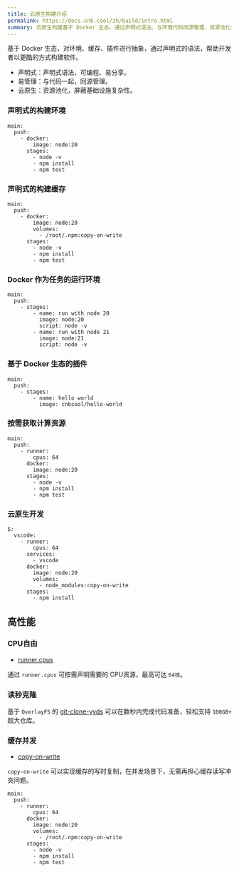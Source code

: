 ```yaml
---
title: 云原生构建介绍
permalink: https://docs.cnb.cool/zh/build/intro.html
summary: 云原生构建基于 Docker 生态，通过声明式语法、与环境代码同源管理、资源池化等特点助力软件构建。其有声明式构建环境、缓存、插件等特性，支持按需获取计算资源，还具备 CPU 自由、读秒克隆、缓存并发等高性能表现 。
---
```


基于 Docker 生态，对环境、缓存、插件进行抽象，通过声明式的语法，帮助开发者以更酷的方式构建软件。

- 声明式：声明式语法，可编程、易分享。
- 易管理：与代码一起，同源管理。
- 云原生：资源池化，屏蔽基础设施复杂性。

### 声明式的构建环境

```yaml{4}
main:
  push:
    - docker:
        image: node:20
      stages:
        - node -v
        - npm install
        - npm test
```

### 声明式的构建缓存

```yaml{5,6}
main:
  push:
    - docker:
        image: node:20
        volumes:
          - /root/.npm:copy-on-write
      stages:
        - node -v
        - npm install
        - npm test
```

### Docker 作为任务的运行环境

```yaml{5,8}
main:
  push:
    - stages:
        - name: run with node 20
          image: node:20
          script: node -v
        - name: run with node 21
          image: node:21
          script: node -v
```

### 基于 Docker 生态的插件

```yaml{5}
main:
  push:
    - stages:
        - name: hello world
          image: cnbcool/hello-world
```

### 按需获取计算资源

```yaml{4}
main:
  push:
    - runner:
        cpus: 64
      docker:
        image: node:20
      stages:
        - node -v
        - npm install
        - npm test
```

### 云原生开发

```yaml{5,6}
$:
  vscode:
    - runner:
        cpus: 64
      services:
        - vscode
      docker:
        image: node:20
        volumes:
          - node_modules:copy-on-write
      stages:
        - npm install
```

## 高性能

### CPU自由

- [runner.cpus](./grammar.md#cpus)

通过 `runner.cpus` 可按需声明需要的 CPU资源，最高可达 `64核`。

### 读秒克隆

基于 `OverlayFS` 的 [git-clone-yyds](https://cnb.cool/cnb/cool/git-clone-yyds) 可以在数秒内完成代码准备，轻松支持 `100GB+` 超大仓库。

### 缓存并发

- [copy-on-write](./grammar.md#volumes)

`copy-on-write` 可以实现缓存的写时复制，在并发场景下，无需再担心缓存读写冲突问题。

```yaml{7,8}
main:
  push:
    - runner:
        cpus: 64
      docker:
        image: node:20
        volumes:
          - /root/.npm:copy-on-write
      stages:
        - node -v
        - npm install
        - npm test
```

